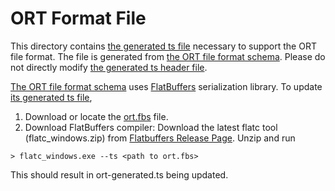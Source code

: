 # ORT Format File

This directory contains [the generated ts file](ort-generated.ts) necessary to support the ORT file format. The file is generated from [the ORT file format schema](https://github.com/microsoft/onnxruntime/blob/d42399e1b07ce61e95aae88bc6b6ea5dcaae2011/onnxruntime/core/flatbuffers/schema/ort.fbs). Please do not directly modify [the generated ts header file](ort-generated.ts).

[The ORT file format schema](https://github.com/microsoft/onnxruntime/blob/d42399e1b07ce61e95aae88bc6b6ea5dcaae2011/onnxruntime/core/flatbuffers/schema/ort.fbs) uses [FlatBuffers](https://github.com/google/flatbuffers) serialization library. To update [its generated ts file](ort-generated.ts),

1. Download or locate the [ort.fbs](https://github.com/microsoft/onnxruntime/blob/d42399e1b07ce61e95aae88bc6b6ea5dcaae2011/onnxruntime/core/flatbuffers/schema/ort.fbs) file.
2. Download FlatBuffers compiler: Download the latest flatc tool (flatc_windows.zip) from [Flatbuffers Release Page](https://github.com/google/flatbuffers/releases). Unzip and run

`> flatc_windows.exe --ts <path to ort.fbs>`

This should result in ort-generated.ts being updated.
